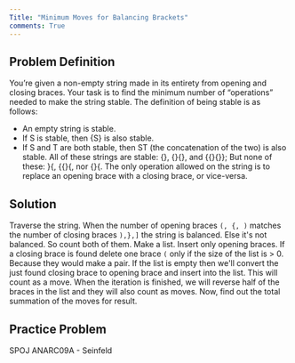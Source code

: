 ```yaml
---
Title: "Minimum Moves for Balancing Brackets"
comments: True
---
```

## Problem Definition
You’re given a non-empty string made in its entirety from opening and closing braces. Your task is to find the minimum number of “operations” needed to make the string stable. The definition of being stable is as follows:
* An empty string is stable.
* If S is stable, then {S} is also stable.
* If S and T are both stable, then ST (the concatenation of the two) is also stable.
All of these strings are stable: {}, {}{}, and {{}{}}; But none of these: }{, {{}{, nor {}{.
The only operation allowed on the string is to replace an opening brace with a closing brace, or vice-versa.

## Solution
Traverse the string. When the number of opening braces `(, {, )` matches the number of closing braces `),},]` the string is balanced. Else it's not balanced. So count both of them. Make a list. Insert only opening braces. If a closing brace is found delete one brace `(` only if the size of the list is > 0. Because they would make a pair. If the list is empty then we'll convert the just found closing brace to opening brace and insert into the list. This will count as a move. When the iteration is finished, we will reverse half of the braces in the list and they will also count as moves. Now, find out the total summation of the moves for result.


## Practice Problem
SPOJ ANARC09A - Seinfeld
